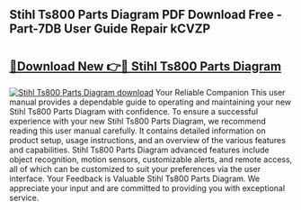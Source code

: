 ## Stihl Ts800 Parts Diagram PDF Download Free - Part-7DB User Guide Repair kCVZP

# <h2><a href="http://dfhvt2z.blite.top/?on=Stihl+Ts800+Parts+Diagram">🔗Download New 👉🔴 Stihl Ts800 Parts Diagram</a></h2>

[![Stihl Ts800 Parts Diagram download](https://i.imgur.com/lujVjoI.png)](http://dfhvt2z.blite.top/?on=Stihl+Ts800+Parts+Diagram)
Your Reliable Companion This user manual provides a dependable guide to operating and maintaining your new Stihl Ts800 Parts Diagram with confidence. To ensure a successful experience with your new Stihl Ts800 Parts Diagram, we recommend reading this user manual carefully. It contains detailed information on product setup, usage instructions, and an overview of the various features and capabilities. Stihl Ts800 Parts Diagram advanced features include object recognition, motion sensors, customizable alerts, and remote access, all of which can be customized to suit your preferences via the user interface. Your Feedback is Valuable Stihl Ts800 Parts Diagram. We appreciate your input and are committed to providing you with exceptional service.
